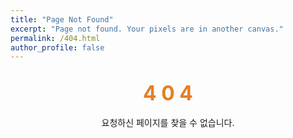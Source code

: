 ```yaml
---
title: "Page Not Found"
excerpt: "Page not found. Your pixels are in another canvas."
permalink: /404.html
author_profile: false
---
```

<div align="center">
<br />
<span style="color: #e67e22; font-size:xx-large; font-weight:bold;">4  0  4</span>
<br />
<br />
요청하신 페이지를 찾을 수 없습니다.
</div>